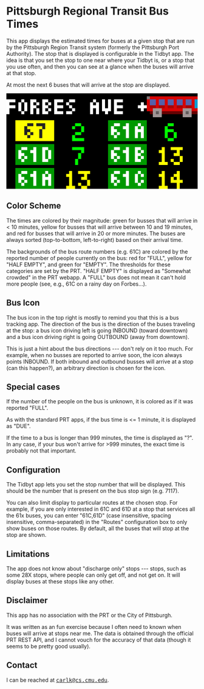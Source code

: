# Pittsburgh Regional Transit Bus Times

This app displays the estimated times for buses at a given stop that are run by the Pittsburgh Region Transit system (formerly the Pittsburgh Port Authority). The stop that is displayed is configurable in the Tidbyt app. The idea is that you set the stop to one near where your Tidbyt is, or a stop that you use often, and then you can see at a glance when the buses will arrive at that stop.

At most the next 6 buses that will arrive at the stop are displayed. 

![](pittsburgh_buses_example.png)

## Color Scheme

The times are colored by their magnitude: green for busses that will arrive in < 10 minutes, yellow for busses that will arrive between 10 and 19 minutes, and red for busses that will arrive in 20 or more minutes. The buses are always sorted (top-to-bottom, left-to-right) based on their arrival time.

The backgrounds of the bus route numbers (e.g. 61C) are colored by the reported number of people currently on the bus: red for "FULL", yellow for "HALF EMPTY", and green for "EMPTY". The  thresholds for these categories are set by the PRT. "HALF EMPTY" is displayed as "Somewhat crowded" in the PRT webapp. A "FULL" bus does not mean it can't hold  more people (see, e.g., 61C on a rainy day on Forbes...).

## Bus Icon

The bus icon in the top right is mostly to remind you that this is a bus tracking app. The direction of the bus is the direction of the buses traveling at the stop: a bus icon driving left is going INBOUND (toward downtown) and a bus icon driving right is going OUTBOUND (away from downtown).

This is just a hint about the bus directions --- don't rely on it too much. For example, when no busses are reported to arrive soon, the icon always points INBOUND. If both inbound and outbound busses will arrive at a stop (can this happen?), an arbitrary direction is chosen for the icon.

## Special cases

If the number of the people on the bus is unknown, it is colored as if it was reported "FULL". 

As with the standard PRT apps, if the bus time is <= 1 minute, it is displayed as "DUE".

If the time to a bus is longer than 999 minutes, the time is displayed as "?". In any case, if your bus won't arrive for >999 minutes, the exact time is probably not that important.

## Configuration

The Tidbyt app lets you set the stop number that will be displayed. This should be the number that is present on the bus stop sign (e.g. 7117).

You can also limit display to particular routes at the chosen stop. For example, if you are only interested in 61C and 61D at a stop that services all the 61x buses, you can enter "61C,61D" (case insensitive, spacing insensitive, comma-separated) in the "Routes" configuration box to only show buses on those routes.  By default, all the buses that will stop at the stop are shown.

## Limitations

The app does not know about "discharge only" stops --- stops, such as some 28X stops, where people can only get off, and not get on. It will display buses at these stops like any other.

## Disclaimer

This app has no association with the PRT or the City of Pittsburgh. 

It was written as an fun exercise because I often need to known when buses will arrive at  stops near me. The data is obtained through the official PRT REST API, and I cannot vouch  for the accuracy of that data (though it seems to be pretty good usually).

## Contact

I can be reached at <tt>carlk@cs.cmu.edu</tt>.
